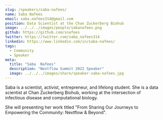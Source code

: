 ```yaml
---
slug: /speakers/saba-nafees/
name: Saba Nafees
email: saba.nafees314@gmail.com
position: Data Scientist at the Chan Zuckerberg Biohub
image: ../../../images/people/sabanafees.png
github: https://github.com/snafees
twitter: https://twitter.com/saba_nafees314
linkedin: https://www.linkedin.com/in/saba-nafees/
tags:
  - Community
  - Speaker
meta:
  title: "Saba	Nafees"
  description: "Nextflow Summit 2022 Speaker"
  image: ../../../images/share/speaker-saba-nafees.jpg
---
```

Saba is a scientist, activist, entrepreneur, and lifelong student. She is a data scientist at Chan Zuckerberg Biohub, working at the intersection of infectious disease and computational biology.  

She will presenting her work titled "From Sharing Our Journeys to Empowering the Community: Nextflow & Beyond".
